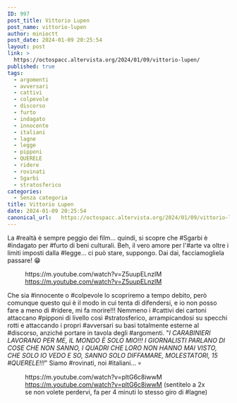 ```yaml
---
ID: 997
post_title: Vittorio Lupen
post_name: vittorio-lupen
author: minioctt
post_date: 2024-01-09 20:25:54
layout: post
link: >
  https://octospacc.altervista.org/2024/01/09/vittorio-lupen/
published: true
tags:
  - argomenti
  - avversari
  - cattivi
  - colpevole
  - discorso
  - furto
  - indagato
  - innocente
  - italiani
  - lagne
  - legge
  - pipponi
  - QUERELE
  - ridere
  - rovinati
  - Sgarbi
  - stratosferico
categories:
  - Senza categoria
title: Vittorio Lupen
date: 2024-01-09 20:25:54
canonical_url:   https://octospacc.altervista.org/2024/01/09/vittorio-lupen/
---
```

<!-- wp:paragraph -->
<p>La #realtà è sempre peggio dei film... quindi, si scopre che #Sgarbi è #indagato per #furto di beni culturali. Beh, il vero amore per l'#arte va oltre i limiti imposti dalla #legge... ci può stare, suppongo. Dai dai, facciamogliela passare! 😁</p>
<!-- /wp:paragraph -->

<!-- wp:paragraph -->
<p></p>
<!-- /wp:paragraph -->

<!-- wp:embed {"url":"https://m.youtube.com/watch?v=Z5uupELnzlM","providerNameSlug":"youtube","responsive":true} -->
<figure class="wp-block-embed is-provider-youtube wp-block-embed-youtube"><div class="wp-block-embed__wrapper">
https://m.youtube.com/watch?v=Z5uupELnzlM
</div><figcaption class="wp-element-caption"><a href="https://m.youtube.com/watch?v=Z5uupELnzlM">https://m.youtube.com/watch?v=Z5uupELnzlM</a></figcaption></figure>
<!-- /wp:embed -->

<!-- wp:paragraph -->
<p></p>
<!-- /wp:paragraph -->

<!-- wp:paragraph -->
<p>Che sia #innocente o #colpevole lo scopriremo a tempo debito, però comunque questo qui è il modo in cui tenta di difendersi, e io non posso fare a meno di #ridere, mi fa morire!!! Nemmeno i #cattivi dei cartoni attaccano #pipponi di livello così #stratosferico, arrampicandosi su specchi rotti e attaccando i propri #avversari su basi totalmente esterne al #discorso, anziché portare in tavola degli #argomenti. "<em>I CARABINIERI LAVORANO PER ME, IL MONDO È SOLO MIO!!! I GIORNALISTI PARLANO DI COSE CHE NON SANNO, I QUADRI CHE LORO NON HANNO MAI VISTO, CHE SOLO IO VEDO E SO, SANNO SOLO DIFFAMARE, MOLESTATORI, 15 #QUERELE!!!</em>" Siamo #rovinati, noi #italiani... 💀</p>
<!-- /wp:paragraph -->

<!-- wp:paragraph -->
<p></p>
<!-- /wp:paragraph -->

<!-- wp:embed {"url":"https://m.youtube.com/watch?v=pltG6c8iwwM","providerNameSlug":"youtube","responsive":true} -->
<figure class="wp-block-embed is-provider-youtube wp-block-embed-youtube"><div class="wp-block-embed__wrapper">
https://m.youtube.com/watch?v=pltG6c8iwwM
</div><figcaption class="wp-element-caption"><a href="https://m.youtube.com/watch?v=pltG6c8iwwM">https://m.youtube.com/watch?v=pltG6c8iwwM</a> (sentitelo a 2x se non volete perdervi, fa per 4 minuti lo stesso giro di #lagne)</figcaption></figure>
<!-- /wp:embed -->